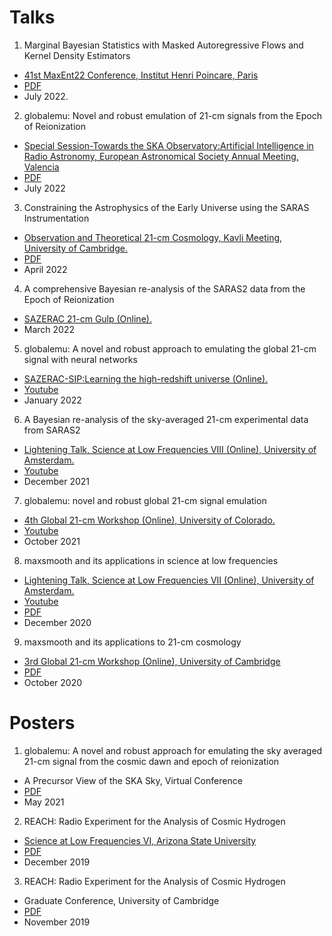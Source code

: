 # Talks

1. Marginal Bayesian Statistics with Masked Autoregressive Flows and Kernel Density Estimators
  - [41st MaxEnt22 Conference, Institut Henri Poincare, Paris](https://maxent22.see.asso.fr)
  - [PDF](https://github.com/htjb/Talks/blob/master/Talks/MaxEnt22_margarine_June_2022/MaxEnt_slides.pdf)
  - July 2022.

2. globalemu: Novel and robust emulation of 21-cm signals from the Epoch of Reionization
  - [Special Session-Towards the SKA Observatory:Artificial Intelligence in Radio Astronomy, European Astronomical Society Annual Meeting, Valencia](https://eas.unige.ch/EAS2022/program.jsp)
  - [PDF](https://github.com/htjb/Talks/blob/master/Talks/ESA_globalemu_July_2022/AUDITORIUM%203A_SS23a_0940_Bevins.pdf)
  - July 2022

3. Constraining the Astrophysics of the Early Universe using the SARAS Instrumentation
  - [Observation and Theoretical 21-cm Cosmology, Kavli Meeting, University of Cambridge.](https://www.kicc.cam.ac.uk/events/kavli-science-themed-meetings/observational-and-theoretical-21-cm-cosmology)
  - [PDF](https://github.com/htjb/Talks/blob/master/Talks/Kavli_Meet_21-cm_SARAS2_April_2022/SARAS2.pdf)
  - April 2022

4. A comprehensive Bayesian re-analysis of the SARAS2 data from the Epoch of Reionization
  - [SAZERAC 21-cm Gulp (Online).](http://sazerac-conference.org/21cm_2022/)
  - March 2022

5. globalemu: A novel and robust approach to emulating the global 21-cm signal with neural networks
  - [SAZERAC-SIP:Learning the high-redshift universe (Online).](http://sazerac-conference.org/SIPS2122/3.html)
  - [Youtube](https://www.youtube.com/watch?v=BFwia93NuAc&list=PLp95u5tgS_YUkFaLATBQpLajJzO5ljN5u&index=7)
  - January 2022

6. A Bayesian re-analysis of the sky-averaged 21-cm experimental data from SARAS2
  - [Lightening Talk, Science at Low Frequencies VIII (Online), University of Amsterdam.](https://salfconference.org)
  - [Youtube](https://www.youtube.com/watch?v=93KCp7rHcGA&list=PLZL7YmXBBHPDCyNfJcWwP78GgacY_Og4E&index=24)
  - December 2021

7. globalemu: novel and robust global 21-cm signal emulation
  - [4th Global 21-cm Workshop (Online), University of Colorado.](https://www.colorado.edu/ness/global-21-cm-workshop-info)
  - [Youtube](https://www.youtube.com/watch?v=862NuVyF33k&list=PLF7c7ri2hrnGlwbn4JLc0PWbncSeARdTP&index=5)
  - October 2021

8. maxsmooth and its applications in science at low frequencies
  - [Lightening Talk, Science at Low Frequencies VII (Online), University of Amsterdam.](https://salfconference.org)
  - [Youtube](https://www.youtube.com/watch?v=Yw6_IInwTNE)
  - [PDF](https://github.com/htjb/Talks/blob/master/Talks/SALF_VII_maxsmooth_Dec_2020/SALF_LighteningTalk.pdf)
  - December 2020

9. maxsmooth and its applications to 21-cm cosmology
  - [3rd Global 21-cm Workshop (Online), University of Cambridge](https://sites.google.com/view/third21cmglobalworkshop/home)
  - [PDF](https://github.com/htjb/Talks/blob/master/Talks/3rd_Global_Workshop_maxsmooth_Oct_2020/maxsmooth_3rd_global_workshop.pdf)
  - October 2020

# Posters

1. globalemu: A novel and robust approach for emulating the sky averaged 21-cm signal from the cosmic dawn and epoch of reionization
  - A Precursor View of the SKA Sky, Virtual Conference
  - [PDF](https://github.com/htjb/Talks/blob/master/Posters/SKA_globalemu_March_2021/globalemu.pdf)
  - May 2021

2. REACH: Radio Experiment for the Analysis of Cosmic Hydrogen
  - [Science at Low Frequencies VI, Arizona State University](https://salfconference.org)
  - [PDF](https://github.com/htjb/Talks/blob/master/Posters/SALF_VI_REACH_Dec_2019/REACH_poster_Harry_Bevins.pdf)
  - December 2019

3. REACH: Radio Experiment for the Analysis of Cosmic Hydrogen
  - Graduate Conference, University of Cambridge
  - [PDF](https://github.com/htjb/Talks/blob/master/Posters/Cav_Graduate_Conf_REACH_Nov_2019/REACH_poster.pdf)
  - November 2019
